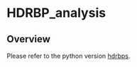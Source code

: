 # HDRBP_analysis

## Overview
Please refer to the python version [hdrbps](https://github.com/GiuseppeTT/hdrbps).
